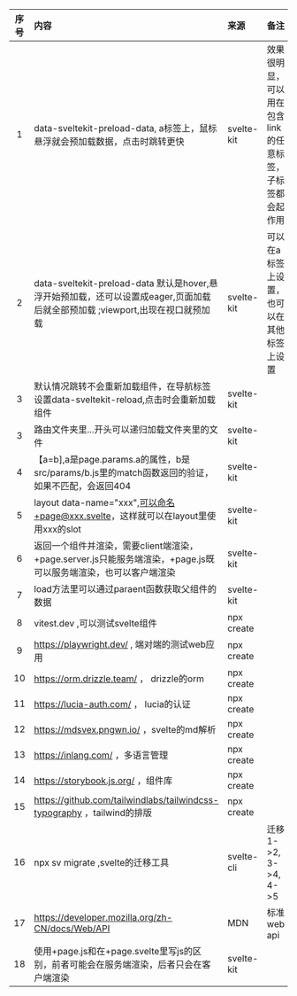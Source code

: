 | 序号 | 内容                                                                                       | 来源         | 备注                             | 类型      |
|:--:|:-----------------------------------------------------------------------------------------|:-----------|:-------------------------------|:--------|
| 1  | data-sveltekit-preload-data, a标签上，鼠标悬浮就会预加载数据，点击时跳转更快                                    | svelte-kit | 效果很明显，可以用在包含link的任意标签，子标签都会起作用 | tip     |
| 2  | data-sveltekit-preload-data 默认是hover,悬浮开始预加载，还可以设置成eager,页面加载后就全部预加载 ;viewport,出现在视口就预加载 | svelte-kit | 可以在a标签上设置，也可以在其他标签上设置          | tip     |
| 3  | 默认情况跳转不会重新加载组件，在导航标签设置data-sveltekit-reload,点击时会重新加载组件                                   | svelte-kit |                                | tip     |
| 3  | 路由文件夹里...开头可以递归加载文件夹里的文件                                                                 | svelte-kit |                                | tip     |
| 4  | 【a=b],a是page.params.a的属性，b是src/params/b.js里的match函数返回的验证，如果不匹配，会返回404                    | svelte-kit |                                | tip     |
| 5  | layout data-name="xxx",可以命名+page@xxx.svelte，这样就可以在layout里使用xxx的slot                      | svelte-kit |                                | tip     |
| 6  | 返回一个组件并渲染，需要client端渲染，+page.server.js只能服务端渲染，+page.js既可以服务端渲染，也可以客户端渲染                   | svelte-kit |                                | tip     |
| 7  | load方法里可以通过paraent函数获取父组件的数据                                                             | svelte-kit |                                | tip     |
| 8  | vitest.dev ,可以测试svelte组件                                                                 | npx create |                                | project |
| 9  | https://playwright.dev/ , 端对端的测试web应用                                                    | npx create |                                | project |
| 10 | https://orm.drizzle.team/ ， drizzle的orm                                                  | npx create |                                | project |
| 11 | https://lucia-auth.com/ ， lucia的认证                                                       | npx create |                                | project |
| 12 | https://mdsvex.pngwn.io/ ，svelte的md解析                                                    | npx create |                                | project |
| 13 | https://inlang.com/ ，多语言管理                                                               | npx create |                                | project |
| 14 | https://storybook.js.org/ ，组件库                                                           | npx create |                                | project |
| 15 | https://github.com/tailwindlabs/tailwindcss-typography ，tailwind的排版                      | npx create |                                | project |
| 16 | npx sv migrate ,svelte的迁移工具                                                              | svelte-cli | 迁移1->2, 3->4, 4->5             | tip     |
| 17 | https://developer.mozilla.org/zh-CN/docs/Web/API                                         | MDN        | 标准web api                      | link    |
| 18 | 使用+page.js和在+page.svelte里写js的区别，前者可能会在服务端渲染，后者只会在客户端渲染                                   | svelte-kit |                                | tip     |






